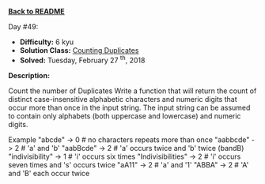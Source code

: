 ﻿<a href=https://github.com/hlais/Kata---a---Day><b>Back to README</b><a>

Day #49: 

* <b>Difficulty:</b> 6 kyu
* <b>Solution Class:</b> [Counting Duplicates](Counting%20Duplicates.cs)
* <b>Solved:</b> Tuesday, February 27 <sup>th</sup>, 2018

<b>Description:</b>

Count the number of Duplicates
Write a function that will return the count of distinct case-insensitive alphabetic characters and numeric digits that occur more than once in the input string. The input string can be assumed to contain only alphabets (both uppercase and lowercase) and numeric digits.

Example
"abcde" -> 0 # no characters repeats more than once
"aabbcde" -> 2 # 'a' and 'b'
"aabBcde" -> 2 # 'a' occurs twice and 'b' twice (bandB)
"indivisibility" -> 1 # 'i' occurs six times
"Indivisibilities" -> 2 # 'i' occurs seven times and 's' occurs twice
"aA11" -> 2 # 'a' and '1'
"ABBA" -> 2 # 'A' and 'B' each occur twice
